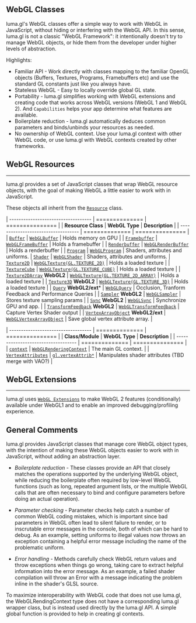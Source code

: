 

## WebGL Classes

luma.gl's WebGL classes offer a simple way to work with WebGL in JavaScript,
without hiding or interfering with the WebGL API.
In this sense, luma.gl is not a classic "WebGL Framework": it intentionally
doesn't try to manage WebGL objects, or hide them from the developer
under higher levels of abstraction.

Highlights:
* Familiar API - Work directly with classes mapping to the familiar OpenGL
  objects (Buffers, Textures, Programs, Framebuffers etc) and use the standard
  GL constants just like you always have.
* Stateless WebGL - Easy to locally override global GL state.
* Portability - luma.gl simplifies working with WebGL extensions and
  creating code that works across WebGL versions (WebGL 1 and WebGL 2).
  And `Capabilities` helps your app determine what features are available.
* Boilerplate reduction - luma.gl automatically deduces common parameters and
  binds/unbinds your resources as needed.
* No ownership of WebGL context. Use your luma.gl context with other WebGL
  code, or use luma.gl with WebGL contexts created by other frameworks.

## WebGL Resources
---------------------------

luma.gl provides a set of JavaScript classes that wrap WebGL resource objects,
with the goal of making WebGL a little easier to work with in JavaScript.

These objects all inherit from the [`Resource`](resource.html) class.

| ----------------------------------- | ============== | =============== |
| **Resource Class**                  | **WebGL Type** | **Description** |
| ----------------------------------- | ============== | =============== |
| [`Buffer`](buffer.html)             | [`WebGLBuffer`](https://developer.mozilla.org/en-US/docs/Web/API/WebGLBuffer) | Holds memory on GPU |
| [`Framebuffer`](framebuffer.html)   | [`WebGLFrameBuffer`](https://developer.mozilla.org/en-US/docs/Web/API/WebGLFrameBuffer) | Holds a framebuffer |
| [`Renderbuffer`](renderbuffer.html) | [`WebGLRenderBuffer`](https://developer.mozilla.org/en-US/docs/Web/API/WebGLRenderBuffer) | Holds a renderbuffer |
| [`Program`](program.html)           | [`WebGLProgram`](https://developer.mozilla.org/en-US/docs/Web/API/WebGLProgram) | Shaders, attributes and uniforms.
| [`Shader`](shader.html)             | [`WebGLShader`](https://developer.mozilla.org/en-US/docs/Web/API/WebGLProgram) | Shaders, attributes and uniforms.
| [`Texture2D`](texture-2d.html)         | [`WebGLTexture(GL.TEXTURE_2D)`](https://developer.mozilla.org/en-US/docs/Web/API/WebGLTexture) | Holds a loaded texture |
| [`TextureCube`](texture-cube.html)       | [`WebGLTexture(GL.TEXTURE_CUBE)`](https://developer.mozilla.org/en-US/docs/Web/API/WebGLTexture) | Holds a loaded texture |
| [`Texture2DArray`](texture-2d-array.html) **WebGL2** | [`WebGLTexture(GL.TEXTURE_2D_ARRAY)`](https://developer.mozilla.org/en-US/docs/Web/API/WebGLTexture) | Holds a loaded texture |
| [`Texture3D`](texture-3d.html) **WebGL2** | [`WebGLTexture(GL.TEXTURE_3D)`](https://developer.mozilla.org/en-US/docs/Web/API/WebGLTexture) | Holds a loaded texture |
| [`Query`](query.html) **WebGL2/ext*** | [`WebGLQuery`](https://developer.mozilla.org/en-US/docs/Web/API/WebGLQuery) | Occlusion, Tranform Feedback and Performance Queries |
| [`Sampler`](sampler.html) **WebGL2** | [`WebGLSampler`](https://developer.mozilla.org/en-US/docs/Web/API/WebGLSampler) | Stores texture sampling params  |
| [`Sync`](sync.html) **WebGL2**      | [`WebGLSync`](https://developer.mozilla.org/en-US/docs/Web/API/WebGLSync) | Synchronize GPU and app. |
| [`TransformFeedback`](transform-feedback.html) **WebGL2** | [`WebGLTransformFeedback`](https://developer.mozilla.org/en-US/docs/Web/API/WebGLTransformFeedback) | Capture Vertex Shader output |
| [`VertexArrayObject`](vertex-array-object.html) **WebGL2/ext** | [`WebGLVertexArrayObject`](https://developer.mozilla.org/en-US/docs/Web/API/WebGLVertexArrayObject) | Save global vertex attribute array. |

| ----------------------------------- | ============== | =============== |
| **Class/Module**                    | **WebGL Type** | **Description** |
| ----------------------------------- | ============== | =============== |
| [`context`](context.html)           | [`WebGLRenderingContext`](https://developer.mozilla.org/en-US/docs/Web/API/WebGLRenderingContext) | The main GL context. |
| [`VertexAttributes`](vertex-attributes.html) | [`gl.vertexAttrib*`](https://developer.mozilla.org/en-US/docs/Web/API/WebGLRenderingContext/vertexAttribPointer)  | Manipulates shader attributes (TBD merge with VAO?) |

## WebGL Extensions
---------------------------------

luma.gl uses [`WebGL Extensions`](extensions.html) to make WebGL 2 features
(conditionally) available under WebGL1 and to enable an improved
debugging/profiling experience.

## General Comments

luma.gl provides JavaScript classes that manage core WebGL object types,
with the intention of making these WebGL objects easier to work with in
JavaScript, without adding an abstraction layer.

* *Boilerplate reduction* - These classes provide an API that closely matches
  the operations supported by the underlying WebGL object, while reducing
  the boilerplate often required by low-level WebGL functions (such as long,
  repeated argument lists, or the multiple WebGL calls that are often
  necessary to bind and configure parameters before doing an actual operation).

* *Parameter checking* - Parameter checks help catch a number of common
  WebGL coding mistakes, which is important since bad parameters in WebGL
  often lead to silent failure to render, or to inscrutable error messages
  in the console, both of which can be hard to debug. As an example,
  setting uniforms to illegal values now throws an exception containing a
  helpful error message including the name of the problematic uniform.

* *Error handling* - Methods carefully check WebGL return values and
  throw exceptions when things go wrong, taking care to extract helpful
  information into the error message.
  As an example, a failed shader compilation will throw an Error with a
  message indicating the problem inline in the shader's GLSL source.

To maximize interoperability with WebGL code that does not use luma.gl, the
WebGLRendingContext type does not have a corresponding luma.gl wrapper class,
but is instead used directly by the luma.gl API.
A simple global function is provided to help in creating gl contexts.

